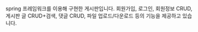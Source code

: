 spring 프레임워크를 이용해 구현한 게시판입니다. 
회원가입, 로그인, 회원정보 CRUD, 게시판 글 CRUD+검색, 댓글 CRUD, 파일 업로드/다운로드 등의 기능을 제공하고 있습니다.
